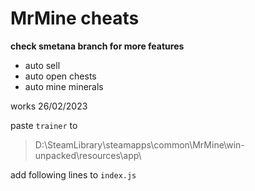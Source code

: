 # MrMine cheats 

**check smetana branch for more features**

- auto sell
- auto open chests
- auto mine minerals

works 26/02/2023

paste `trainer` to
> D:\SteamLibrary\steamapps\common\MrMine\win-unpacked\resources\app\

add following lines to `index.js`
<script src="trainer.js"></script>
